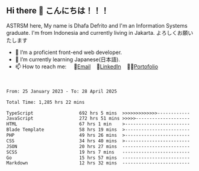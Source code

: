 ## Hi there 👋 こんにちは！！！
ASTRSM here, My name is Dhafa Defrito and I'm an Information Systems graduate. I'm from Indonesia and currently living in Jakarta. よろしくお願いたします

- 🔭 I’m a proficient front-end web developer.
- 🌱 I’m currently learning Japanese(日本語).
- 📫 How to reach me: &nbsp;&nbsp;&nbsp;&nbsp;📧[Email](ddefrito@gmail.com)&nbsp;&nbsp;&nbsp;&nbsp;💼[LinkedIn](https://www.linkedin.com/in/dhafa-defrita-rama-yudistira-9357a9229/)&nbsp;&nbsp;&nbsp;&nbsp;👨‍🎨[Portofolio](https://ddefrito.vercel.app/)
<br>
<!-- <p align="left">
<a href="https://github.com/ASTRSM">
  <img height="180em" src="https://github-readme-stats-eight-theta.vercel.app/api?username=ASTRSM&show_icons=true&theme=dracula&include_all_commits=true&count_private=true"/>
  <img height="180em" src="https://github-readme-stats-eight-theta.vercel.app/api/top-langs/?username=ASTRSM&layout=compact&langs_count=8&theme=dracula"/>
</a>
</p> -->

<!--START_SECTION:waka-->

```txt
From: 25 January 2023 - To: 28 April 2025

Total Time: 1,285 hrs 22 mins

TypeScript                 692 hrs 5 mins  >>>>>>>>>>>>>------------   53.84 %
JavaScript                 272 hrs 51 mins >>>>>--------------------   21.23 %
HTML                       67 hrs 1 min    >------------------------   05.21 %
Blade Template             58 hrs 19 mins  >------------------------   04.54 %
PHP                        49 hrs 26 mins  >------------------------   03.85 %
CSS                        34 hrs 40 mins  >------------------------   02.70 %
JSON                       20 hrs 27 mins  -------------------------   01.59 %
SCSS                       19 hrs 7 mins   -------------------------   01.49 %
Go                         15 hrs 57 mins  -------------------------   01.24 %
Markdown                   12 hrs 32 mins  -------------------------   00.98 %
```

<!--END_SECTION:waka-->
